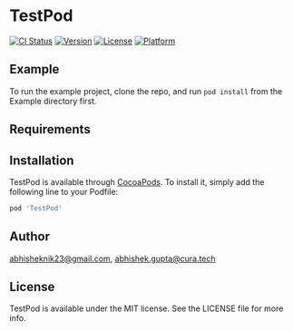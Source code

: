 # TestPod

[![CI Status](https://img.shields.io/travis/abhisheknik23@gmail.com/TestPod.svg?style=flat)](https://travis-ci.org/abhisheknik23@gmail.com/TestPod)
[![Version](https://img.shields.io/cocoapods/v/TestPod.svg?style=flat)](https://cocoapods.org/pods/TestPod)
[![License](https://img.shields.io/cocoapods/l/TestPod.svg?style=flat)](https://cocoapods.org/pods/TestPod)
[![Platform](https://img.shields.io/cocoapods/p/TestPod.svg?style=flat)](https://cocoapods.org/pods/TestPod)

## Example

To run the example project, clone the repo, and run `pod install` from the Example directory first.

## Requirements

## Installation

TestPod is available through [CocoaPods](https://cocoapods.org). To install
it, simply add the following line to your Podfile:

```ruby
pod 'TestPod'
```

## Author

abhisheknik23@gmail.com, abhishek.gupta@cura.tech

## License

TestPod is available under the MIT license. See the LICENSE file for more info.
